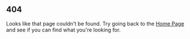 ## 404
Looks like that page couldn't be found. Try going back to the [Home Page](https://davidisnotnull.github.io/) and see if you can find what you're looking for.